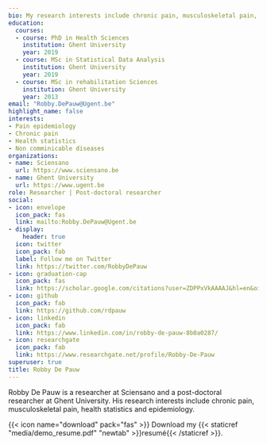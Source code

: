 ```yaml
---
bio: My research interests include chronic pain, musculoskeletal pain, health statistics and epidemiology.
education:
  courses:
  - course: PhD in Health Sciences
    institution: Ghent University
    year: 2019
  - course: MSc in Statistical Data Analysis
    institution: Ghent University
    year: 2019
  - course: MSc in rehabilitation Sciences
    institution: Ghent University
    year: 2013
email: "Robby.DePauw@Ugent.be"
highlight_name: false
interests:
- Pain epidemiology
- Chronic pain
- Health statistics
- Non comminicable diseases
organizations:
- name: Sciensano
  url: https://www.sciensano.be
- name: Ghent University
  url: https://www.ugent.be
role: Researcher | Post-doctoral researcher
social:
- icon: envelope
  icon_pack: fas
  link: mailto:Robby.DePauw@Ugent.be
- display:
    header: true
  icon: twitter
  icon_pack: fab
  label: Follow me on Twitter
  link: https://twitter.com/RobbyDePauw
- icon: graduation-cap
  icon_pack: fas
  link: https://scholar.google.com/citations?user=ZDPPxVkAAAAJ&hl=en&oi=ao
- icon: github
  icon_pack: fab
  link: https://github.com/rdpauw
- icon: linkedin
  icon_pack: fab
  link: https://www.linkedin.com/in/robby-de-pauw-8b0a0287/
- icon: researchgate
  icon_pack: fab
  link: https://www.researchgate.net/profile/Robby-De-Pauw
superuser: true
title: Robby De Pauw
---
```


Robby De Pauw is a researcher at Sciensano and a post-doctoral researcher at Ghent University. His research interests include chronic pain, musculoskeletal pain, health statistics and epidemiology.

{{< icon name="download" pack="fas" >}} Download my {{< staticref "media/demo_resume.pdf" "newtab" >}}resumé{{< /staticref >}}.
